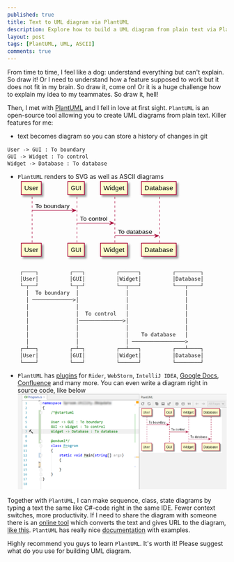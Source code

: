 ```yaml
---
published: true
title: Text to UML diagram via PlantUML
description: Explore how to build a UML diagram from plain text via PlantUML
layout: post
tags: [PlantUML, UML, ASCII]
comments: true
---
```


From time to time, I feel like a dog: understand everything but can't explain. So draw it! Or I need to understand how a feature supposed to work but it does not fit in my brain. So draw it, come on! Or it is a huge challenge how to explain my idea to my teammates. So draw it, hell!

Then, I met with [PlantUML](https://en.wikipedia.org/wiki/PlantUML) and I fell in love at first sight. `PlantUML` is an open-source tool allowing you to create UML diagrams from plain text. Killer features for me:
* text becomes diagram so you can store a history of changes in git
 ```text
User -> GUI : To boundary
GUI -> Widget : To control
Widget -> Database : To database
```
* `PlantUML` renders to SVG as well as ASCII diagrams <svg xmlns="http://www.w3.org/2000/svg" xmlns:xlink="http://www.w3.org/1999/xlink" contentScriptType="application/ecmascript" contentStyleType="text/css" height="185px" preserveAspectRatio="none" style="width:375px;height:185px;" version="1.1" viewBox="0 0 375 185" width="375px" zoomAndPan="magnify"><defs><filter height="300%" id="fgu1891dlkavb" width="300%" x="-1" y="-1"><feGaussianBlur result="blurOut" stdDeviation="2.0"/><feColorMatrix in="blurOut" result="blurOut2" type="matrix" values="0 0 0 0 0 0 0 0 0 0 0 0 0 0 0 0 0 0 .4 0"/><feOffset dx="4.0" dy="4.0" in="blurOut2" result="blurOut3"/><feBlend in="SourceGraphic" in2="blurOut3" mode="normal"/></filter></defs><g><line style="stroke: #A80036; stroke-width: 1.0; stroke-dasharray: 5.0,5.0;" x1="33" x2="33" y1="38.2969" y2="145.6953"/><line style="stroke: #A80036; stroke-width: 1.0; stroke-dasharray: 5.0,5.0;" x1="136" x2="136" y1="38.2969" y2="145.6953"/><line style="stroke: #A80036; stroke-width: 1.0; stroke-dasharray: 5.0,5.0;" x1="223" x2="223" y1="38.2969" y2="145.6953"/><line style="stroke: #A80036; stroke-width: 1.0; stroke-dasharray: 5.0,5.0;" x1="326" x2="326" y1="38.2969" y2="145.6953"/><rect fill="#FEFECE" filter="url(#fgu1891dlkavb)" height="30.2969" style="stroke: #A80036; stroke-width: 1.5;" width="46" x="8" y="3"/><text fill="#000000" font-family="sans-serif" font-size="14" lengthAdjust="spacingAndGlyphs" textLength="32" x="15" y="22.9951">User</text><rect fill="#FEFECE" filter="url(#fgu1891dlkavb)" height="30.2969" style="stroke: #A80036; stroke-width: 1.5;" width="46" x="8" y="144.6953"/><text fill="#000000" font-family="sans-serif" font-size="14" lengthAdjust="spacingAndGlyphs" textLength="32" x="15" y="164.6904">User</text><rect fill="#FEFECE" filter="url(#fgu1891dlkavb)" height="30.2969" style="stroke: #A80036; stroke-width: 1.5;" width="38" x="115" y="3"/><text fill="#000000" font-family="sans-serif" font-size="14" lengthAdjust="spacingAndGlyphs" textLength="24" x="122" y="22.9951">GUI</text><rect fill="#FEFECE" filter="url(#fgu1891dlkavb)" height="30.2969" style="stroke: #A80036; stroke-width: 1.5;" width="38" x="115" y="144.6953"/><text fill="#000000" font-family="sans-serif" font-size="14" lengthAdjust="spacingAndGlyphs" textLength="24" x="122" y="164.6904">GUI</text><rect fill="#FEFECE" filter="url(#fgu1891dlkavb)" height="30.2969" style="stroke: #A80036; stroke-width: 1.5;" width="62" x="190" y="3"/><text fill="#000000" font-family="sans-serif" font-size="14" lengthAdjust="spacingAndGlyphs" textLength="48" x="197" y="22.9951">Widget</text><rect fill="#FEFECE" filter="url(#fgu1891dlkavb)" height="30.2969" style="stroke: #A80036; stroke-width: 1.5;" width="62" x="190" y="144.6953"/><text fill="#000000" font-family="sans-serif" font-size="14" lengthAdjust="spacingAndGlyphs" textLength="48" x="197" y="164.6904">Widget</text><rect fill="#FEFECE" filter="url(#fgu1891dlkavb)" height="30.2969" style="stroke: #A80036; stroke-width: 1.5;" width="80" x="284" y="3"/><text fill="#000000" font-family="sans-serif" font-size="14" lengthAdjust="spacingAndGlyphs" textLength="66" x="291" y="22.9951">Database</text><rect fill="#FEFECE" filter="url(#fgu1891dlkavb)" height="30.2969" style="stroke: #A80036; stroke-width: 1.5;" width="80" x="284" y="144.6953"/><text fill="#000000" font-family="sans-serif" font-size="14" lengthAdjust="spacingAndGlyphs" textLength="66" x="291" y="164.6904">Database</text><polygon fill="#A80036" points="124,65.4297,134,69.4297,124,73.4297,128,69.4297" style="stroke: #A80036; stroke-width: 1.0;"/><line style="stroke: #A80036; stroke-width: 1.0;" x1="33" x2="130" y1="69.4297" y2="69.4297"/><text fill="#000000" font-family="sans-serif" font-size="13" lengthAdjust="spacingAndGlyphs" textLength="79" x="40" y="64.3638">To boundary</text><polygon fill="#A80036" points="211,94.5625,221,98.5625,211,102.5625,215,98.5625" style="stroke: #A80036; stroke-width: 1.0;"/><line style="stroke: #A80036; stroke-width: 1.0;" x1="136" x2="217" y1="98.5625" y2="98.5625"/><text fill="#000000" font-family="sans-serif" font-size="13" lengthAdjust="spacingAndGlyphs" textLength="63" x="143" y="93.4966">To control</text><polygon fill="#A80036" points="314,123.6953,324,127.6953,314,131.6953,318,127.6953" style="stroke: #A80036; stroke-width: 1.0;"/><line style="stroke: #A80036; stroke-width: 1.0;" x1="223" x2="320" y1="127.6953" y2="127.6953"/><text fill="#000000" font-family="sans-serif" font-size="13" lengthAdjust="spacingAndGlyphs" textLength="79" x="230" y="122.6294">To database</text></g></svg>
 ```text
     ┌────┐          ┌───┐          ┌──────┐          ┌────────┐
     │User│          │GUI│          │Widget│          │Database│
     └─┬──┘          └─┬─┘          └──┬───┘          └───┬────┘
       │  To boundary  │               │                  │     
       │ ─────────────>│               │                  │     
       │               │               │                  │     
       │               │  To control   │                  │     
       │               │──────────────>│                  │     
       │               │               │                  │     
       │               │               │    To database   │     
       │               │               │ ─────────────────>     
     ┌─┴──┐          ┌─┴─┐          ┌──┴───┐          ┌───┴────┐
     │User│          │GUI│          │Widget│          │Database│
     └────┘          └───┘          └──────┘          └────────┘
```
* `PlantUML` has [plugins](https://plugins.jetbrains.com/plugin/7017-plantuml-integration) for `Rider`, `WebStorm`, `IntelliJ IDEA`, [Google Docs](https://www.youtube.com/watch?v=sXshJ4BPJt8), [Confluence](https://marketplace.atlassian.com/apps/41025/plantuml-for-confluence) and many more. You can even write a diagram right in source code, like below
![alt text](/img/rider-plantuml.png "PlantUML in Rider")

Together with `PlantUML`, I can make sequence, class, state diagrams by typing a text the same like C#-code right in the same IDE. Fewer context switches, more productivity. If I need to share the diagram with someone there is an [online tool](https://www.planttext.com/) which converts the text and gives URL to the diagram, [like this](https://www.plantuml.com/plantuml/svg/SoWkIImgAStDuU8ABKujKj2rKt0FzLImKWZ9LqZAByrBIIogv0A902N2CrFIKqiWSidvUIL5-JbSK36Wh4jYIM9IOd4gH3u5okFYSaZDIm6Q3m00). `PlantUML` has really nice [documentation](http://plantuml.com/) with examples.

Highly recommend you guys to learn `PlantUML`. It's worth it! Please suggest what do you use for building UML diagram.

